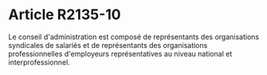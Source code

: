 # Article R2135-10

<p align="left">
  Le conseil d'administration est composé de représentants des organisations syndicales de salariés et de représentants des organisations professionnelles d'employeurs représentatives au niveau national et interprofessionnel. <br />
</p>